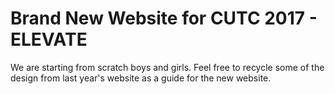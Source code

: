 # Brand New Website for CUTC 2017 - ELEVATE

We are starting from scratch boys and girls. Feel free to recycle some of the design from last year's website as a guide for the new website.
